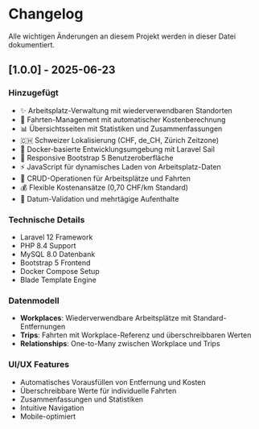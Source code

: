 # Changelog

Alle wichtigen Änderungen an diesem Projekt werden in dieser Datei dokumentiert.

## [1.0.0] - 2025-06-23

### Hinzugefügt
- ✨ Arbeitsplatz-Verwaltung mit wiederverwendbaren Standorten
- 🚗 Fahrten-Management mit automatischer Kostenberechnung
- 📊 Übersichtsseiten mit Statistiken und Zusammenfassungen
- 🇨🇭 Schweizer Lokalisierung (CHF, de_CH, Zürich Zeitzone)
- 🐳 Docker-basierte Entwicklungsumgebung mit Laravel Sail
- 📱 Responsive Bootstrap 5 Benutzeroberfläche
- ⚡ JavaScript für dynamisches Laden von Arbeitsplatz-Daten
- 🔄 CRUD-Operationen für Arbeitsplätze und Fahrten
- 💰 Flexible Kostenansätze (0,70 CHF/km Standard)
- 📅 Datum-Validation und mehrtägige Aufenthalte

### Technische Details
- Laravel 12 Framework
- PHP 8.4 Support
- MySQL 8.0 Datenbank
- Bootstrap 5 Frontend
- Docker Compose Setup
- Blade Template Engine

### Datenmodell
- **Workplaces**: Wiederverwendbare Arbeitsplätze mit Standard-Entfernungen
- **Trips**: Fahrten mit Workplace-Referenz und überschreibbaren Werten
- **Relationships**: One-to-Many zwischen Workplace und Trips

### UI/UX Features
- Automatisches Vorausfüllen von Entfernung und Kosten
- Überschreibbare Werte für individuelle Fahrten
- Zusammenfassungen und Statistiken
- Intuitive Navigation
- Mobile-optimiert